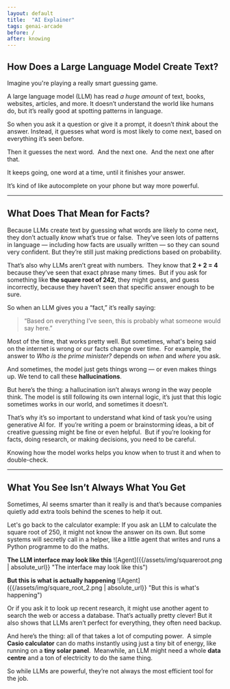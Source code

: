 ```yaml
---
layout: default
title:  "AI Explainer"
tags: genai-arcade
before: /
after: knowing
---
```

## How Does a Large Language Model Create Text?

Imagine you're playing a really smart guessing game.

A large language model (LLM) has read *a huge amount* of text, books, websites, articles, and more. It doesn’t understand the world like humans do, but it’s really good at spotting patterns in language.

So when you ask it a question or give it a prompt, it doesn’t *think* about the answer. Instead, it guesses what word is most likely to come next, based on everything it’s seen before.

Then it guesses the next word.  
And the next one.  
And the next one after that.

It keeps going, one word at a time, until it finishes your answer.

It’s kind of like autocomplete on your phone but way more powerful.

---

## What Does That Mean for Facts?

Because LLMs create text by guessing what words are likely to come next, they don’t actually *know* what’s true or false.  
They’ve seen lots of patterns in language — including how facts are usually written — so they can sound very confident. But they’re still just making predictions based on probability.

That’s also why LLMs aren’t great with numbers.  
They know that **2 + 2 = 4** because they’ve seen that exact phrase many times.  
But if you ask for something like **the square root of 242**, they might guess, and guess incorrectly, because they haven’t seen that specific answer enough to be sure.

So when an LLM gives you a “fact,” it’s really saying:  
> “Based on everything I’ve seen, this is probably what someone would say here.”

Most of the time, that works pretty well. But sometimes, what's being said on the internet is wrong or our facts change over time.  
For example, the answer to *Who is the prime minister?* depends on *when* and *where* you ask.

And sometimes, the model just gets things wrong — or even makes things up. We tend to call these **hallucinations**. 

But here’s the thing: a hallucination isn’t always *wrong* in the way people think. The model is still following its own internal logic, it’s just that this logic sometimes works in our world, and sometimes it doesn’t.

That’s why it’s so important to understand what kind of task you’re using generative AI for.  
If you’re writing a poem or brainstorming ideas, a bit of creative guessing might be fine or even helpful.  
But if you’re looking for facts, doing research, or making decisions, you need to be careful.

Knowing how the model works helps you know when to trust it and when to double-check.

---

## What You See Isn’t Always What You Get

Sometimes, AI seems smarter than it really is and that’s because companies quietly add extra tools behind the scenes to help it out.

Let's go back to the calculator example: If you ask an LLM to calculate the square root of 250, it might not know the answer on its own. But some systems will secretly call in a helper, like a little agent that writes and runs a Python programme to do the maths.

**The LLM interface may look like this** 
![Agent]({{/assets/img/squareroot.png | absolute_url}} "The interface may look like this")

**But this is what is actually happening**
![Agent]({{/assets/img/square_root_2.png | absolute_url}} "But this is what's happening")

Or if you ask it to look up recent research, it might use another agent to search the web or access a database. That’s actually pretty clever! But it also shows that LLMs aren’t perfect for everything, they often need backup.

And here’s the thing: all of that takes a lot of computing power.  
A simple **Casio calculator** can do maths instantly using just a tiny bit of energy, like running on a **tiny solar panel**.  
Meanwhile, an LLM might need a whole **data centre** and a ton of electricity to do the same thing.

So while LLMs are powerful, they’re not always the most efficient tool for the job.

